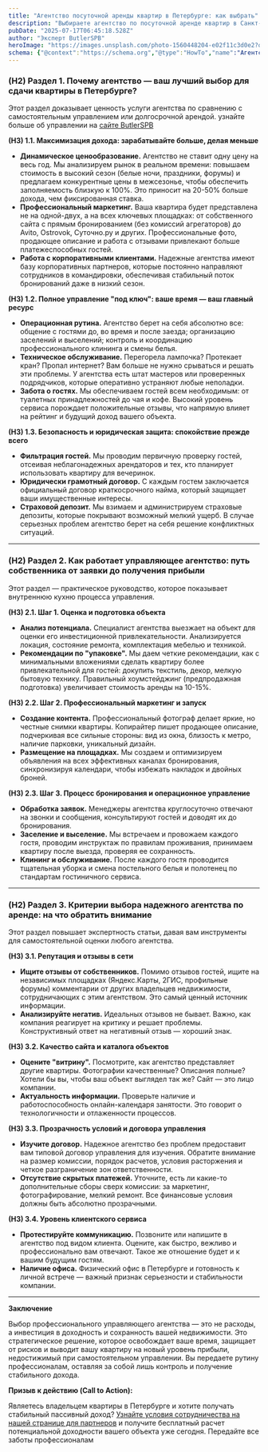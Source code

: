 ```yaml
---
title: "Агентство посуточной аренды квартир в Петербурге: как выбрать"
description: "Выбираете агентство по посуточной аренде квартир в Санкт-Петербурге? Наш гид поможет найти надежную компанию, сравнить цены и избежать мошенников."
pubDate: "2025-07-17T06:45:18.528Z"
author: "Эксперт ButlerSPB"
heroImage: "https://images.unsplash.com/photo-1560448204-e02f11c3d0e2?q=80&w=2070&auto=format&fit=crop"
schema: {"@context":"https://schema.org","@type":"HowTo","name":"Агентство посуточной аренды квартир в Петербурге: как выбрать","description":"Выбираете агентство по посуточной аренде квартир в Санкт-Петербурге? Наш гид поможет найти надежную компанию, сравнить цены и избежать мошенников.","image":{"@type":"ImageObject","url":"https://images.unsplash.com/photo-1560448204-e02f11c3d0e2?q=80&w=2070&auto=format&fit=crop"},"aggregateRating":{"@type":"AggregateRating","ratingValue":"4.7","reviewCount":528,"bestRating":"5","worstRating":"1"},"publisher":{"@type":"Organization","name":"Блог ButlerSPB","logo":{"@type":"ImageObject","url":"https://butlerspb-blog.netlify.app/favicon.ico"}},"mainEntityOfPage":{"@type":"WebPage","@id":"https://butlerspb-blog.netlify.app/blog/agentstvo-po-posutochnoy-arende-kvartir-v-peterburge/"}}
---
```


### **(H2) Раздел 1. Почему агентство — ваш лучший выбор для сдачи квартиры в Петербурге?**

Этот раздел доказывает ценность услуги агентства по сравнению с самостоятельным управлением или долгосрочной арендой. узнайте больше об управлении на <a href="https://butlerspb.ru/rent" target="_blank" rel="nofollow">сайте ButlerSPB</a>

**(H3) 1.1. Максимизация дохода: зарабатывайте больше, делая меньше**

*   **Динамическое ценообразование.** Агентство не ставит одну цену на весь год. Мы анализируем рынок в реальном времени: повышаем стоимость в высокий сезон (белые ночи, праздники, форумы) и предлагаем конкурентные цены в межсезонье, чтобы обеспечить заполняемость близкую к 100%. Это приносит на 20-50% больше дохода, чем фиксированная ставка.
*   **Профессиональный маркетинг.** Ваша квартира будет представлена не на одной-двух, а на всех ключевых площадках: от собственного сайта с прямым бронированием (без комиссий агрегаторов) до Avito, Ostrovok, Суточно.ру и других. Профессиональные фото, продающее описание и работа с отзывами привлекают больше платежеспособных гостей.
*   **Работа с корпоративными клиентами.** Надежные агентства имеют базу корпоративных партнеров, которые постоянно направляют сотрудников в командировки, обеспечивая стабильный поток бронирований даже в низкий сезон.

**(H3) 1.2. Полное управление "под ключ": ваше время — ваш главный ресурс**

*   **Операционная рутина.** Агентство берет на себя абсолютно все: общение с гостями до, во время и после заезда; организацию заселений и выселений; контроль и координацию профессионального клининга и смены белья.
*   **Техническое обслуживание.** Перегорела лампочка? Протекает кран? Пропал интернет? Вам больше не нужно срываться и решать эти проблемы. У агентства есть штат мастеров или проверенных подрядчиков, которые оперативно устраняют любые неполадки.
*   **Забота о гостях.** Мы обеспечиваем гостей всем необходимым: от туалетных принадлежностей до чая и кофе. Высокий уровень сервиса порождает положительные отзывы, что напрямую влияет на рейтинг и будущий доход вашего объекта.

**(H3) 1.3. Безопасность и юридическая защита: спокойствие прежде всего**

*   **Фильтрация гостей.** Мы проводим первичную проверку гостей, отсеивая неблагонадежных арендаторов и тех, кто планирует использовать квартиру для вечеринок.
*   **Юридически грамотный договор.** С каждым гостем заключается официальный договор краткосрочного найма, который защищает ваши имущественные интересы.
*   **Страховой депозит.** Мы взимаем и администрируем страховые депозиты, которые покрывают возможный мелкий ущерб. В случае серьезных проблем агентство берет на себя решение конфликтных ситуаций.

---

### **(H2) Раздел 2. Как работает управляющее агентство: путь собственника от заявки до получения прибыли**

Этот раздел — практическое руководство, которое показывает внутреннюю кухню процесса управления.

**(H3) 2.1. Шаг 1. Оценка и подготовка объекта**

*   **Анализ потенциала.** Специалист агентства выезжает на объект для оценки его инвестиционной привлекательности. Анализируется локация, состояние ремонта, комплектация мебелью и техникой.
*   **Рекомендации по "упаковке".** Мы даем четкие рекомендации, как с минимальными вложениями сделать квартиру более привлекательной для гостей: докупить текстиль, декор, мелкую бытовую технику. Правильный хоумстейджинг (предпродажная подготовка) увеличивает стоимость аренды на 10-15%.

**(H3) 2.2. Шаг 2. Профессиональный маркетинг и запуск**

*   **Создание контента.** Профессиональный фотограф делает яркие, но честные снимки квартиры. Копирайтер пишет продающее описание, подчеркивая все сильные стороны: вид из окна, близость к метро, наличие парковки, уникальный дизайн.
*   **Размещение на площадках.** Мы создаем и оптимизируем объявления на всех эффективных каналах бронирования, синхронизируя календари, чтобы избежать накладок и двойных броней.

**(H3) 2.3. Шаг 3. Процесс бронирования и операционное управление**

*   **Обработка заявок.** Менеджеры агентства круглосуточно отвечают на звонки и сообщения, консультируют гостей и доводят их до бронирования.
*   **Заселение и выселение.** Мы встречаем и провожаем каждого гостя, проводим инструктаж по правилам проживания, принимаем квартиру после выезда, проверяя ее сохранность.
*   **Клининг и обслуживание.** После каждого гостя проводится тщательная уборка и смена постельного белья и полотенец по стандартам гостиничного сервиса.

---

### **(H2) Раздел 3. Критерии выбора надежного агентства по аренде: на что обратить внимание**

Этот раздел повышает экспертность статьи, давая вам инструменты для самостоятельной оценки любого агентства.

**(H3) 3.1. Репутация и отзывы в сети**

*   **Ищите отзывы от собственников.** Помимо отзывов гостей, ищите на независимых площадках (Яндекс.Карты, 2ГИС, профильные форумы) комментарии от других владельцев недвижимости, сотрудничающих с этим агентством. Это самый ценный источник информации.
*   **Анализируйте негатив.** Идеальных отзывов не бывает. Важно, как компания реагирует на критику и решает проблемы. Конструктивный ответ на негативный отзыв — хороший знак.

**(H3) 3.2. Качество сайта и каталога объектов**

*   **Оцените "витрину".** Посмотрите, как агентство представляет другие квартиры. Фотографии качественные? Описания полные? Хотели бы вы, чтобы ваш объект выглядел так же? Сайт — это лицо компании.
*   **Актуальность информации.** Проверьте наличие и работоспособность онлайн-календаря занятости. Это говорит о технологичности и отлаженности процессов.

**(H3) 3.3. Прозрачность условий и договора управления**

*   **Изучите договор.** Надежное агентство без проблем предоставит вам типовой договор управления для изучения. Обратите внимание на размер комиссии, порядок расчетов, условия расторжения и четкое разграничение зон ответственности.
*   **Отсутствие скрытых платежей.** Уточните, есть ли какие-то дополнительные сборы сверх комиссии: за маркетинг, фотографирование, мелкий ремонт. Все финансовые условия должны быть абсолютно прозрачными.

**(H3) 3.4. Уровень клиентского сервиса**

*   **Протестируйте коммуникацию.** Позвоните или напишите в агентство под видом клиента. Оцените, как быстро, вежливо и профессионально вам отвечают. Такое же отношение будет и к вашим будущим гостям.
*   **Наличие офиса.** Физический офис в Петербурге и готовность к личной встрече — важный признак серьезности и стабильности компании.

---

**Заключение**

Выбор профессионального управляющего агентства — это не расходы, а инвестиция в доходность и сохранность вашей недвижимости. Это стратегическое решение, которое освобождает ваше время, защищает от рисков и выводит вашу квартиру на новый уровень прибыли, недостижимый при самостоятельном управлении. Вы передаете рутину профессионалам, оставляя за собой лишь контроль и получение стабильного дохода.

**Призыв к действию (Call to Action):**

Являетесь владельцем квартиры в Петербурге и хотите получать стабильный пассивный доход? [Узнайте условия сотрудничества на нашей странице для партнеров](ссылка) и получите бесплатный расчет потенциальной доходности вашего объекта уже сегодня. Передайте все заботы профессионалам
